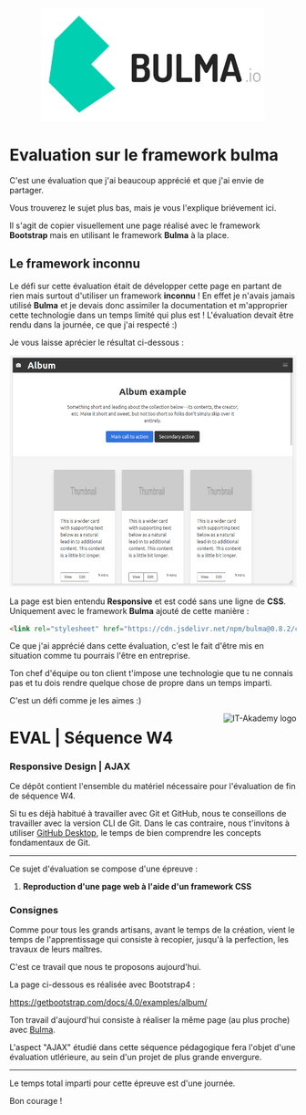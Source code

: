 <p align="center">
    <img src="./bulma-io.jpg" style="height: 200px">
</p>

# Evaluation sur le framework bulma

C'est une évaluation que j'ai beaucoup apprécié et que j'ai envie de partager.

Vous trouverez le sujet plus bas, mais je vous l'explique briévement ici.

Il s'agit de copier visuellement une page réalisé avec le framework __Bootstrap__ mais en utilisant le framework __Bulma__ à la place.

## Le framework inconnu

Le défi sur cette évaluation était de développer cette page en partant de rien mais surtout d'utiliser un framework __inconnu__ ! En effet je n'avais jamais utilisé __Bulma__ et je devais donc assimiler la documentation et m'approprier cette technologie dans un temps limité qui plus est ! L'évaluation devait être rendu dans la journée, ce que j'ai respecté :)

Je vous laisse aprécier le résultat ci-dessous :

![real](bulma.png)

La page est bien entendu __Responsive__ et est codé sans une ligne de __CSS__. Uniquement avec le framework __Bulma__ ajouté de cette manière :

```html
<link rel="stylesheet" href="https://cdn.jsdelivr.net/npm/bulma@0.8.2/css/bulma.min.css">
```

Ce que j'ai apprécié dans cette évaluation, c'est le fait d'être mis en situation comme tu pourrais l'être en entreprise.

Ton chef d'équipe ou ton client t'impose une technologie que tu ne connais pas et tu dois rendre quelque chose de propre dans un temps imparti.

C'est un défi comme je les aimes :)



<a href="https://aimeos.org/">
    <img src="https://www.it-akademy.fr/img/logo.png" alt="IT-Akademy logo" title="IT-Akademy" align="right" height="60" />
</a>

# EVAL | Séquence W4

### Responsive Design | AJAX

Ce dépôt contient l'ensemble du matériel nécessaire pour l'évaluation de fin de séquence W4.

Si tu es déjà habitué à travailler avec Git et GitHub, nous te conseillons de travailler avec la version CLI de Git. Dans le cas contraire, nous t'invitons à utiliser [GitHub Desktop](https://desktop.github.com/), le temps de bien comprendre les concepts fondamentaux de Git.

_______

Ce sujet d'évaluation se compose d'une  épreuve :

1. **Reproduction d'une page web à l'aide d'un framework CSS**


### Consignes

Comme pour tous les grands artisans, avant le temps de la création, vient le temps de l'apprentissage qui consiste à recopier, jusqu'à la perfection, les travaux de leurs maîtres.

C'est ce travail que nous te proposons aujourd'hui.

La page ci-dessous es réalisée avec Bootstrap4 :

https://getbootstrap.com/docs/4.0/examples/album/

Ton travail d'aujourd'hui consiste à réaliser la même page (au plus proche) avec [Bulma](https://bulma.io/).

L'aspect "AJAX" étudié dans cette séquence pédagogique fera l'objet d'une évaluation utlérieure, au sein d'un projet de plus grande envergure.

_______

Le temps total imparti pour cette épreuve est d'une journée.

Bon courage !

